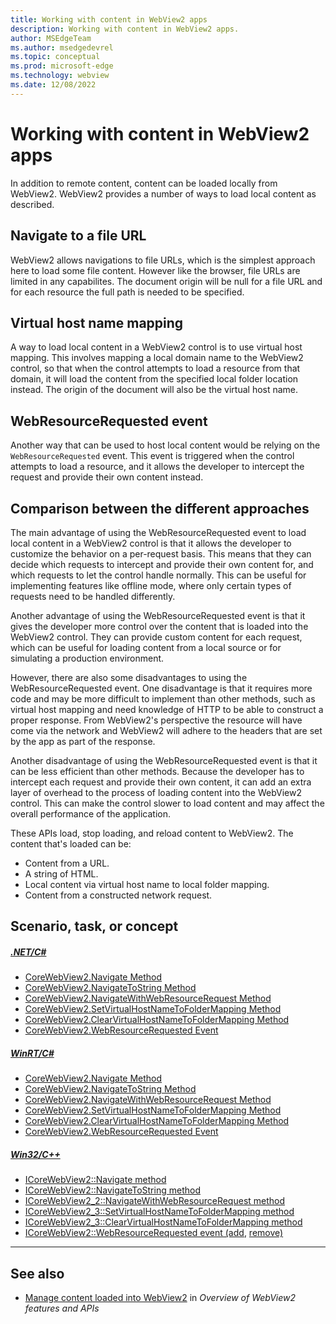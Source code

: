 ```yaml
---
title: Working with content in WebView2 apps
description: Working with content in WebView2 apps.
author: MSEdgeTeam
ms.author: msedgedevrel
ms.topic: conceptual
ms.prod: microsoft-edge
ms.technology: webview
ms.date: 12/08/2022
---
```

# Working with content in WebView2 apps
In addition to remote content, content can be loaded locally from WebView2. WebView2 provides a number of ways to load local content as described.

## Navigate to a file URL
WebView2 allows navigations to file URLs, which is the simplest approach here to load some file content. However like the browser, file URLs are limited in any capabilites. The document origin will be null for a file URL and for each resource the full path is needed to be specified. 

## Virtual host name mapping
A way to load local content in a WebView2 control is to use virtual host mapping. This involves mapping a local domain name to the WebView2 control, so that when the control attempts to load a resource from that domain, it will load the content from the specified local folder location instead. The origin of the document will also be the virtual host name. 

## WebResourceRequested event
Another way that can be used to host local content would be relying on the `WebResourceRequested` event. This event is triggered when the control attempts to load a resource, and it allows the developer to intercept the request and provide their own content instead.

## Comparison between the different approaches
The main advantage of using the WebResourceRequested event to load local content in a WebView2 control is that it allows the developer to customize the behavior on a per-request basis. This means that they can decide which requests to intercept and provide their own content for, and which requests to let the control handle normally. This can be useful for implementing features like offline mode, where only certain types of requests need to be handled differently.

Another advantage of using the WebResourceRequested event is that it gives the developer more control over the content that is loaded into the WebView2 control. They can provide custom content for each request, which can be useful for loading content from a local source or for simulating a production environment.

However, there are also some disadvantages to using the WebResourceRequested event. One disadvantage is that it requires more code and may be more difficult to implement than other methods, such as virtual host mapping and need knowledge of HTTP to be able to construct a proper response. From WebView2's perspective the resource will have come via the network and WebView2 will adhere to the headers that are set by the app as part of the response. 

Another disadvantage of using the WebResourceRequested event is that it can be less efficient than other methods. Because the developer has to intercept each request and provide their own content, it can add an extra layer of overhead to the process of loading content into the WebView2 control. This can make the control slower to load content and may affect the overall performance of the application.


<!-- copied from Overview of APIs article: -->
These APIs load, stop loading, and reload content to WebView2.  The content that's loaded can be:
*  Content from a URL.
*  A string of HTML.
*  Local content via virtual host name to local folder mapping.
*  Content from a constructed network request.


<!-- ====================================================================== -->
## Scenario, task, or concept

<!-- copied/modified from Overview of APIs article: -->

##### [.NET/C#](#tab/dotnetcsharp)

* [CoreWebView2.Navigate Method](/dotnet/api/microsoft.web.webview2.core.corewebview2.navigate)
* [CoreWebView2.NavigateToString Method](/dotnet/api/microsoft.web.webview2.core.corewebview2.navigatetostring)
* [CoreWebView2.NavigateWithWebResourceRequest Method](/dotnet/api/microsoft.web.webview2.core.corewebview2.navigatewithwebresourcerequest)
* [CoreWebView2.SetVirtualHostNameToFolderMapping Method](/dotnet/api/microsoft.web.webview2.core.corewebview2.setvirtualhostnametofoldermapping)
* [CoreWebView2.ClearVirtualHostNameToFolderMapping Method](/dotnet/api/microsoft.web.webview2.core.corewebview2.clearvirtualhostnametofoldermapping)
* [CoreWebView2.WebResourceRequested Event](/dotnet/api/microsoft.web.webview2.core.corewebview2.webresourcerequested)

##### [WinRT/C#](#tab/winrtcsharp)

* [CoreWebView2.Navigate Method](/microsoft-edge/webview2/reference/winrt/microsoft_web_webview2_core/corewebview2#navigate)
* [CoreWebView2.NavigateToString Method](/microsoft-edge/webview2/reference/winrt/microsoft_web_webview2_core/corewebview2#navigatetostring)
* [CoreWebView2.NavigateWithWebResourceRequest Method](/microsoft-edge/webview2/reference/winrt/microsoft_web_webview2_core/corewebview2#navigatewithwebresourcerequest)
* [CoreWebView2.SetVirtualHostNameToFolderMapping Method](/microsoft-edge/webview2/reference/winrt/microsoft_web_webview2_core/corewebview2#setvirtualhostnametofoldermapping)
* [CoreWebView2.ClearVirtualHostNameToFolderMapping Method](/microsoft-edge/webview2/reference/winrt/microsoft_web_webview2_core/corewebview2#clearvirtualhostnametofoldermapping)
* [CoreWebView2.WebResourceRequested Event](/microsoft-edge/webview2/reference/winrt/microsoft_web_webview2_core/corewebview2#webresourcerequested)

##### [Win32/C++](#tab/win32cpp)

* [ICoreWebView2::Navigate method](/microsoft-edge/webview2/reference/win32/icorewebview2#navigate)
* [ICoreWebView2::NavigateToString method](/microsoft-edge/webview2/reference/win32/icorewebview2#navigatetostring)
* [ICoreWebView2_2::NavigateWithWebResourceRequest method](/microsoft-edge/webview2/reference/win32/icorewebview2_2#navigatewithwebresourcerequest)
* [ICoreWebView2_3::SetVirtualHostNameToFolderMapping method](/microsoft-edge/webview2/reference/win32/icorewebview2_3#setvirtualhostnametofoldermapping)
* [ICoreWebView2_3::ClearVirtualHostNameToFolderMapping method](/microsoft-edge/webview2/reference/win32/icorewebview2_3#clearvirtualhostnametofoldermapping)
* [ICoreWebView2::WebResourceRequested event (add](/microsoft-edge/webview2/reference/win32/icorewebview2#add_webresourcerequested), [remove)](/microsoft-edge/webview2/reference/win32/icorewebview2#remove_webresourcerequested)

---


<!-- ====================================================================== -->
## See also

* [Manage content loaded into WebView2](./overview-features-apis.md#manage-content-loaded-into-webview2) in _Overview of WebView2 features and APIs_
